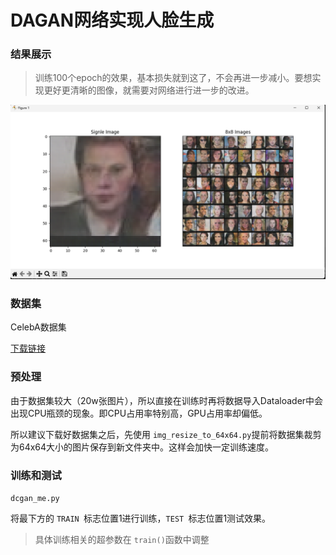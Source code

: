 # DAGAN网络实现人脸生成

### 结果展示

> 训练100个epoch的效果，基本损失就到这了，不会再进一步减小。要想实现更好更清晰的图像，就需要对网络进行进一步的改进。

![1733731302710](image/README/1733731302710.png)

### 数据集

CelebA数据集

[下载链接](https://mmlab.ie.cuhk.edu.hk/projects/CelebA.html)

### 预处理

由于数据集较大（20w张图片），所以直接在训练时再将数据导入Dataloader中会出现CPU瓶颈的现象。即CPU占用率特别高，GPU占用率却偏低。

所以建议下载好数据集之后，先使用 `img_resize_to_64x64.py`提前将数据集裁剪为64x64大小的图片保存到新文件夹中。这样会加快一定训练速度。

### 训练和测试

`dcgan_me.py`

将最下方的 `TRAIN `标志位置1进行训练，`TEST `标志位置1测试效果。

> 具体训练相关的超参数在 `train()`函数中调整
